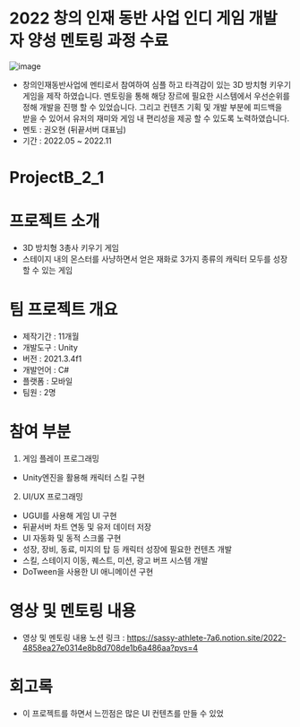 # 2022 창의 인재 동반 사업 인디 게임 개발자 양성 멘토링 과정 수료
![image](https://github.com/HyunDongHo/ProjectB_2_1/assets/46379443/389773d4-3fcb-4765-ad32-97a608ff5360)

- 창의인재동반사업에 멘티로서 참여하여 심플 하고 타격감이 있는 3D 방치형 키우기 게임을 제작 하였습니다. 멘토링을 통해 해당 장르에 필요한 시스템에서 우선순위를 정해 개발을 진행 할 수 있었습니다. 그리고 컨텐츠 기획 및 개발 부분에 피드백을 받을 수 있어서 유저의 재미와 게임 내 편리성을 제공 할 수 있도록 노력하였습니다.
- 멘토 : 권오현 (뒤끝서버 대표님)
- 기간 : 2022.05 ~ 2022.11

# ProjectB_2_1

# 프로젝트 소개 
- 3D 방치형 3총사 키우기 게임
- 스테이지 내의 몬스터를 사냥하면서 얻은 재화로 3가지 종류의 캐릭터 모두를 성장 할 수 있는 게임

# 팀 프로젝트 개요 
- 제작기간 : 11개월
- 개발도구 : Unity
- 버전 : 2021.3.4f1
- 개발언어 : C#
- 플랫폼 : 모바일
- 팀원 : 2명

# 참여 부분
1. 게임 플레이 프로그래밍
  - Unity엔진을 활용해 캐릭터 스킬 구현 


2. UI/UX 프로그래밍
  - UGUI를 사용해 게임 UI 구현 
  - 뒤끝서버 차트 연동 및 유저 데이터 저장 
  -  UI 자동화 및 동적 스크롤 구현 
  - 성장, 장비, 동료, 미지의 탑 등 캐릭터 성장에 필요한 컨텐츠 개발
  - 스킬, 스테이지 이동, 퀘스트, 미션, 광고 버프 시스템 개발 
  - DoTween을 사용한 UI 애니메이션 구현  

# 영상 및 멘토링 내용
- 영상 및 멘토링 내용 노션 링크 : https://sassy-athlete-7a6.notion.site/2022-4858ea27e0314e8b8d708de1b6a486aa?pvs=4

# 회고록
- 이 프로젝트를 하면서 느낀점은 많은 UI 컨텐츠를 만들 수 있었
